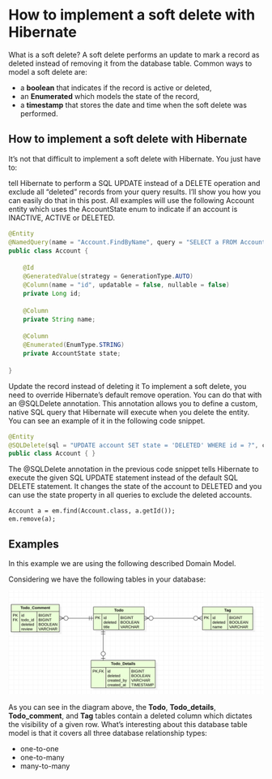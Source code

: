 # How to implement a soft delete with Hibernate


What is a soft delete?
A soft delete performs an update to mark a record as deleted instead of removing it from the database table. Common ways to model a soft delete are:

* a **boolean** that indicates if the record is active or deleted,
* an **Enumerated** which models the state of the record,
* a **timestamp** that stores the date and time when the soft delete was performed.


## How to implement a soft delete with Hibernate
It’s not that difficult to implement a soft delete with Hibernate. You just have to:

tell Hibernate to perform a SQL UPDATE instead of a DELETE operation and
exclude all “deleted” records from your query results.
I’ll show you how you can easily do that in this post. All examples will use the following Account entity which uses the AccountState enum to indicate if an account is INACTIVE, ACTIVE or DELETED.

```java
@Entity
@NamedQuery(name = "Account.FindByName", query = "SELECT a FROM Account a WHERE name like :name")
public class Account {

	@Id
	@GeneratedValue(strategy = GenerationType.AUTO)
	@Column(name = "id", updatable = false, nullable = false)
	private Long id;

	@Column
	private String name;

	@Column
	@Enumerated(EnumType.STRING)
	private AccountState state;

}
```

Update the record instead of deleting it
To implement a soft delete, you need to override Hibernate’s default remove operation. You can do that with an @SQLDelete annotation. This annotation allows you to define a custom, native SQL query that Hibernate will execute when you delete the entity. You can see an example of it in the following code snippet.

```java
@Entity
@SQLDelete(sql = "UPDATE account SET state = 'DELETED' WHERE id = ?", check = ResultCheckStyle.COUNT)
public class Account { }
```


The @SQLDelete annotation in the previous code snippet tells Hibernate to execute the given SQL UPDATE statement instead of the default SQL DELETE statement. It changes the state of the account to DELETED and you can use the state property in all queries to exclude the deleted accounts.


```
Account a = em.find(Account.class, a.getId());
em.remove(a);
```


## Examples

In this example we are using the following described Domain Model.

Considering we have the following tables in your database:

![domain model](diagrams.png)

As you can see in the diagram above, the **Todo**, **Todo_details**, **Todo_comment**, and **Tag** tables contain a deleted column which dictates the visibility of a given row. 
What’s interesting about this database table model is that it covers all three database relationship types:

* one-to-one
* one-to-many
* many-to-many
